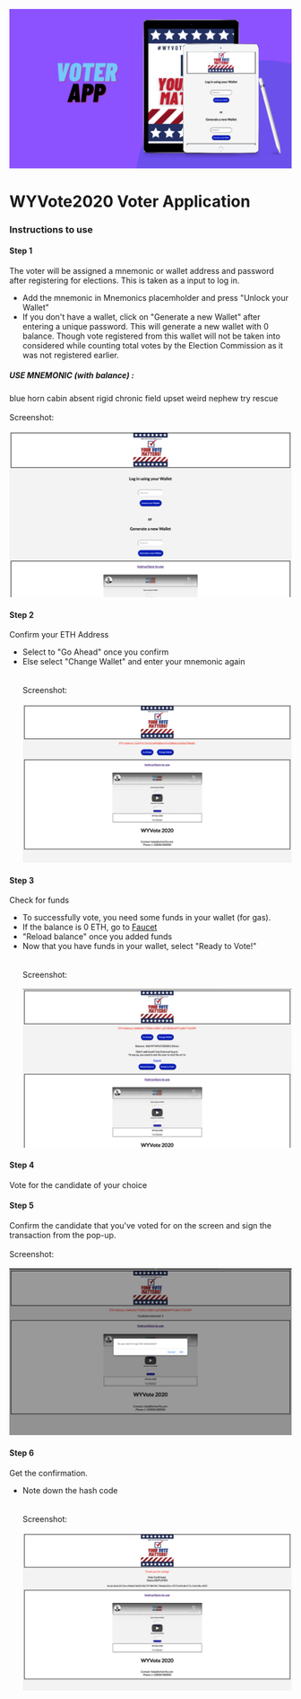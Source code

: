 ![](images/VoterApp.png)
# WYVote2020 Voter Application

### Instructions to use
#### Step 1
The voter will be assigned a mnemonic or wallet address and password after registering for elections.
This is taken as a input to log in. <br/>
- Add the mnemonic in Mnemonics placemholder and press "Unlock your Wallet"
- If you don't have a wallet, click on "Generate a new Wallet" after entering a unique password. This will generate a new wallet with 0 balance. Though vote registered from this wallet will not be taken into considered while counting total votes by the Election Commission as it was not registered earlier.<br/>
##### USE MNEMONIC (with balance) :
blue horn cabin absent rigid chronic field upset weird nephew try rescue
<br/><br/>
Screenshot:
<br/><br/>
![](images/1.png)
#### Step 2
Confirm your ETH Address
- Select to "Go Ahead" once you confirm
- Else select "Change Wallet" and enter your mnemonic again<br/>
<br/><br/>
Screenshot:
<br/><br/>
![](images/2.png)
#### Step 3
Check for funds
- To successfully vote, you need some funds in your wallet (for gas).
- If the balance is 0 ETH, go to [Faucet](https://faucet.rinkeby.io)
- "Reload balance" once you added funds
- Now that you have funds in your wallet, select "Ready to Vote!"<br/>
<br/><br/>
Screenshot:
<br/><br/>
![](images/3.png)
#### Step 4
Vote for the candidate of your choice
#### Step 5
Confirm the candidate that you've voted for on the screen and sign the transaction from the pop-up.
<br/><br/>
Screenshot:
<br/><br/>
![](images/4.png)
#### Step 6
Get the confirmation.
- Note down the hash code<br/>
<br/><br/>
Screenshot:
<br/><br/>
![](images/5.png)
